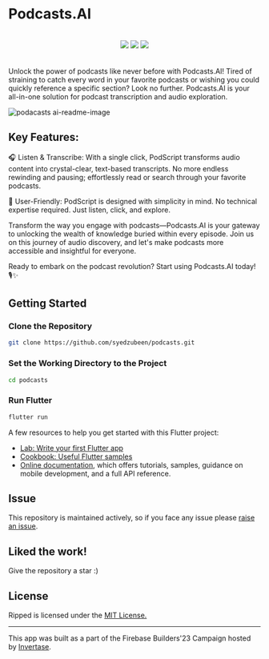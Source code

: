 # Podcasts.AI
<br>
<div align="center">
<img src="https://img.shields.io/badge/firebase-ffca28?style=for-the-badge&logo=firebase&logoColor=black" />
<img src="https://img.shields.io/badge/Dart-0175C2?style=for-the-badge&logo=dart&logoColor=white" />
<img src="https://img.shields.io/badge/Flutter-02569B?style=for-the-badge&logo=flutter&logoColor=white" />
</div>
<br><br>
Unlock the power of podcasts like never before with Podcasts.AI! Tired of straining to catch every word in your favorite podcasts or wishing you could quickly reference a specific section? Look no further. Podcasts.AI is your all-in-one solution for podcast transcription and audio exploration.

![podacasts ai-readme-image](https://github.com/syedzubeen/podcasts/assets/14253061/d8f26e0b-0b13-4a2d-9be9-40892cda5825)

## Key Features:

🎧 Listen & Transcribe: With a single click, PodScript transforms audio content into crystal-clear, text-based transcripts. No more endless rewinding and pausing; effortlessly read or search through your favorite podcasts.

🚀 User-Friendly: PodScript is designed with simplicity in mind. No technical expertise required. Just listen, click, and explore.

Transform the way you engage with podcasts—Podcasts.AI is your gateway to unlocking the wealth of knowledge buried within every episode. Join us on this journey of audio discovery, and let's make podcasts more accessible and insightful for everyone.

Ready to embark on the podcast revolution? Start using Podcasts.AI today! 🎙️✨

## Getting Started

### Clone the Repository

```bash
git clone https://github.com/syedzubeen/podcasts.git
```

### Set the Working Directory to the Project

```bash
cd podcasts
```

### Run Flutter

```bash
flutter run
```
A few resources to help you get started with this Flutter project:

- [Lab: Write your first Flutter app](https://docs.flutter.dev/get-started/codelab)
- [Cookbook: Useful Flutter samples](https://docs.flutter.dev/cookbook)
- [Online documentation](https://docs.flutter.dev/), which offers tutorials,
samples, guidance on mobile development, and a full API reference.

## Issue
This repository is maintained actively, so if you face any issue please <a href="https://github.com/syedzubeen/ripped-mindsdb-project/issues">raise an issue</a>.

## Liked the work!
Give the repository a star :)

## License
Ripped is licensed under the  <a href="https://github.com/syedzubeen/ripped-mindsdb-project/blob/main/LICENSE">MIT License.</a>

***
This app was built as a part of the Firebase Builders'23 Campaign hosted by <a href="https://invertase.io/">Invertase</a>.
